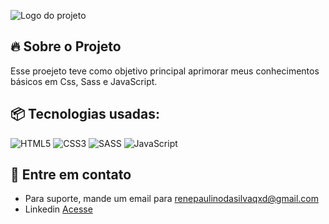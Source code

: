 ![Logo do projeto](https://i.imgur.com/vMW1nBQ.jpeg)

## 🔥 Sobre o Projeto

Esse proejeto teve como objetivo principal aprimorar meus conhecimentos básicos em Css, Sass e JavaScript.

## 📦 Tecnologias usadas:

![HTML5](https://img.shields.io/badge/html5-%23E34F26.svg?style=for-the-badge&logo=html5&logoColor=white)
![CSS3](https://img.shields.io/badge/css3-%231572B6.svg?style=for-the-badge&logo=css3&logoColor=white)
![SASS](https://img.shields.io/badge/SASS-hotpink.svg?style=for-the-badge&logo=SASS&logoColor=white)
![JavaScript](https://img.shields.io/badge/javascript-%23323330.svg?style=for-the-badge&logo=javascript&logoColor=%23F7DF1E)

## 💭 Entre em contato
* Para suporte, mande um email para renepaulinodasilvaqxd@gmail.com
* Linkedin [Acesse](https://www.linkedin.com/in/ren%C3%AA-paulino-da-silva-b1b5312a9/)
